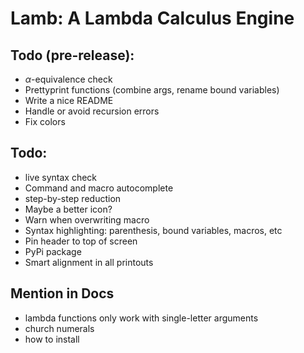 # Lamb: A Lambda Calculus Engine


## Todo (pre-release):
 - $\alpha$-equivalence check
 - Prettyprint functions (combine args, rename bound variables)
 - Write a nice README
 - Handle or avoid recursion errors
 - Fix colors

## Todo:
 - live syntax check
 - Command and macro autocomplete
 - step-by-step reduction
 - Maybe a better icon?
 - Warn when overwriting macro
 - Syntax highlighting: parenthesis, bound variables, macros, etc
 - Pin header to top of screen
 - PyPi package
 - Smart alignment in all printouts

## Mention in Docs
 - lambda functions only work with single-letter arguments
 - church numerals
 - how to install